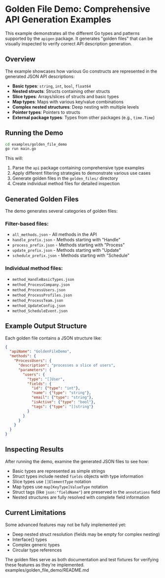 # Golden File Demo: Comprehensive API Generation Examples

This example demonstrates all the different Go types and patterns supported by the `apigen` package. It generates "golden files" that can be visually inspected to verify correct API description generation.

## Overview

The example showcases how various Go constructs are represented in the generated JSON API descriptions:

- **Basic types**: `string`, `int`, `bool`, `float64`
- **Nested structs**: Structs containing other structs
- **Slice types**: Arrays/slices of structs and basic types
- **Map types**: Maps with various key/value combinations
- **Complex nested structures**: Deep nesting with multiple levels
- **Pointer types**: Pointers to structs
- **External package types**: Types from other packages (e.g., `time.Time`)

## Running the Demo

```bash
cd examples/golden_file_demo
go run main.go
```

This will:
1. Parse the `api` package containing comprehensive type examples
2. Apply different filtering strategies to demonstrate various use cases
3. Generate golden files in the `golden_files/` directory
4. Create individual method files for detailed inspection

## Generated Golden Files

The demo generates several categories of golden files:

### Filter-based files:
- `all_methods.json` - All methods in the API
- `handle_prefix.json` - Methods starting with "Handle"
- `process_prefix.json` - Methods starting with "Process"
- `update_prefix.json` - Methods starting with "Update"
- `schedule_prefix.json` - Methods starting with "Schedule"

### Individual method files:
- `method_HandleBasicTypes.json`
- `method_ProcessCompany.json`
- `method_ProcessUsers.json`
- `method_ProcessProfiles.json`
- `method_ProcessTeam.json`
- `method_UpdateConfig.json`
- `method_ScheduleEvent.json`

## Example Output Structure

Each golden file contains a JSON structure like:

```json
{
  "apiName": "GoldenFileDemo",
  "methods": {
    "ProcessUsers": {
      "description": "processes a slice of users",
      "parameters": {
        "users": {
          "type": "[]User",
          "fields": {
            "id": {"type": "int"},
            "name": {"type": "string"},
            "email": {"type": "string"},
            "isActive": {"type": "bool"},
            "tags": {"type": "[]string"}
          }
        }
      }
    }
  }
}
```

## Inspecting Results

After running the demo, examine the generated JSON files to see how:

- Basic types are represented as simple strings
- Struct types include nested `fields` objects with type information
- Slice types use `[]ElementType` notation
- Map types use `map[KeyType]ValueType` notation
- Struct tags (like `json:"fieldName"`) are preserved in the `annotations` field
- Nested structures are fully resolved with complete field information

## Current Limitations

Some advanced features may not be fully implemented yet:
- Deep nested struct resolution (fields may be empty for complex nesting)
- Interface{} types
- Complex generic types
- Circular type references

The golden files serve as both documentation and test fixtures for verifying these features as they're implemented.</content>
<parameter name="file_path">examples/golden_file_demo/README.md
